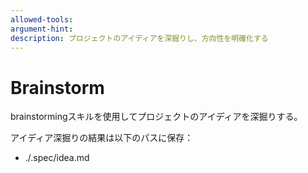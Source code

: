```yaml
---
allowed-tools:
argument-hint:
description: プロジェクトのアイディアを深掘りし、方向性を明確化する
---
```


# Brainstorm

brainstormingスキルを使用してプロジェクトのアイディアを深掘りする。

アイディア深掘りの結果は以下のパスに保存：
- ./.spec/idea.md

